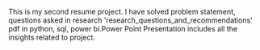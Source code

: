 This is my second resume project. I have solved problem statement, questions asked in research 'research_questions_and_recommendations' pdf in python, sql, power bi.Power Point Presentation includes all the insights related to project.
